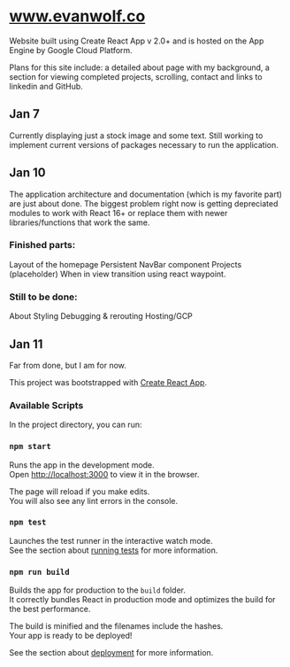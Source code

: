 # www.evanwolf.co

Website built using Create React App v 2.0+ and is hosted on the App Engine by Google Cloud Platform.

Plans for this site include: a detailed about page with my background, a section for viewing completed projects, scrolling, contact and links to linkedin and GitHub.

## Jan 7 ##
Currently displaying just a stock image and some text. Still working to implement current versions of packages necessary to run the application.

## Jan 10 ##
The application architecture and documentation (which is my favorite part) are just about done. The biggest problem right now is getting depreciated modules to work with React 16+ or replace them with newer libraries/functions that work the same.

### Finished parts: ###
Layout of the homepage
Persistent NavBar component
Projects (placeholder)
When in view transition using react waypoint.

### Still to be done: ###
About
Styling
Debugging & rerouting
Hosting/GCP

## Jan 11 ##
Far from done, but I am for now.

This project was bootstrapped with [Create React App](https://github.com/facebook/create-react-app).

### Available Scripts

In the project directory, you can run:

### `npm start`

Runs the app in the development mode.<br>
Open [http://localhost:3000](http://localhost:3000) to view it in the browser.

The page will reload if you make edits.<br>
You will also see any lint errors in the console.

### `npm test`

Launches the test runner in the interactive watch mode.<br>
See the section about [running tests](https://facebook.github.io/create-react-app/docs/running-tests) for more information.

### `npm run build`

Builds the app for production to the `build` folder.<br>
It correctly bundles React in production mode and optimizes the build for the best performance.

The build is minified and the filenames include the hashes.<br>
Your app is ready to be deployed!

See the section about [deployment](https://facebook.github.io/create-react-app/docs/deployment) for more information.
